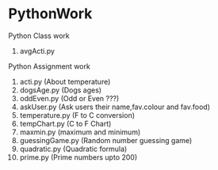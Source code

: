 # PythonWork
Python Class work
1. avgActi.py

Python Assignment work
1. acti.py (About temperature)
2. dogsAge.py (Dogs ages)
3. oddEven.py (Odd or Even ???)
4. askUser.py (Ask users their name,fav.colour and fav.food)
5. temperature.py (F to C conversion)
6. tempChart.py (C to F Chart)
7. maxmin.py (maximum and minimum)
8. guessingGame.py (Random number guessing game)
9. quadratic.py (Quadratic formula)
10. prime.py (Prime numbers upto 200)
